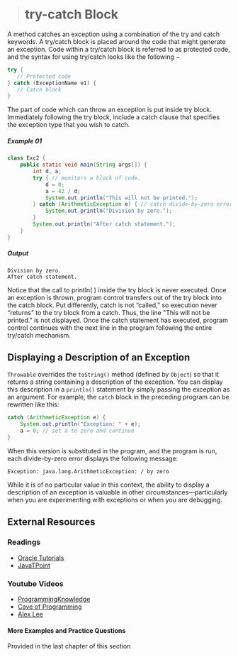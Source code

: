 ># try-catch Block

A method catches an exception using a combination of the try and catch keywords. A try/catch block is placed around the code that might generate an exception. Code within a try/catch block is referred to as protected code, and the syntax for using try/catch looks like the following −

```java
try {
   // Protected code
} catch (ExceptionName e1) {
   // Catch block
}
```

The part of code which can throw an exception is put inside try block. Immediately following the try block, include a catch clause that specifies the exception type that you wish to catch.

##### Example 01

```java
class Exc2 {
    public static void main(String args[]) {
        int d, a;
        try { // monitors a block of code.
            d = 0;
            a = 42 / d;
            System.out.println("This will not be printed.");
        } catch (ArithmeticException e) { // catch divide-by-zero error
            System.out.println("Division by zero.");
        }
        System.out.println("After catch statement.");
    }
}
```

##### Output

    Division by zero.
    After catch statement.

Notice that the call to println( ) inside the try block is never executed. Once an exception is thrown, program control transfers out of the try block into the catch block. Put differently, catch is not “called,” so execution never “returns” to the try block from a catch. Thus, the line "This will not be printed." is not displayed. Once the catch statement has executed, program control continues with the next line in the program following the entire try/catch mechanism.

## Displaying a Description of an Exception

`Throwable` overrides the `toString()` method (defined by `Object`) so that it returns a string containing a description of the exception. You can display this description in a `println()` statement by simply passing the exception as an argument. For example, the `catch` block in the preceding program can be rewritten like this:

```java
catch (ArithmeticException e) {
    System.out.println("Exception: " + e);
    a = 0; // set a to zero and continue
}
```
When this version is substituted in the program, and the program is run, each divide-by-zero error displays the following message:

    Exception: java.lang.ArithmeticException: / by zero

While it is of no particular value in this context, the ability to display a description of an exception is valuable in other circumstances—particularly when you are experimenting with exceptions or when you are debugging.

## External Resources

### Readings

* [Oracle Tutorials](https://docs.oracle.com/javase/tutorial/essential/exceptions/handling.html)
* [JavaTPoint](https://www.javatpoint.com/try-catch-block)

### Youtube Videos

* [ProgrammingKnowledge](https://www.youtube.com/watch?v=YCalEDpu2oA&list=PLS1QulWo1RIbfTjQvTdj8Y6yyq4R7g-Al&index=36)
* [Cave of Programming](https://www.youtube.com/watch?v=yqwQQnUW3p8&list=PL9DF6E4B45C36D411&index=34)
* [Alex Lee](https://www.youtube.com/watch?v=ceGnVDrMy1A&list=PL59LTecnGM1Mg6I4i_KbS0w5bPcDjl7oz&index=12)

#### More Examples and Practice Questions

Provided in the last chapter of this section